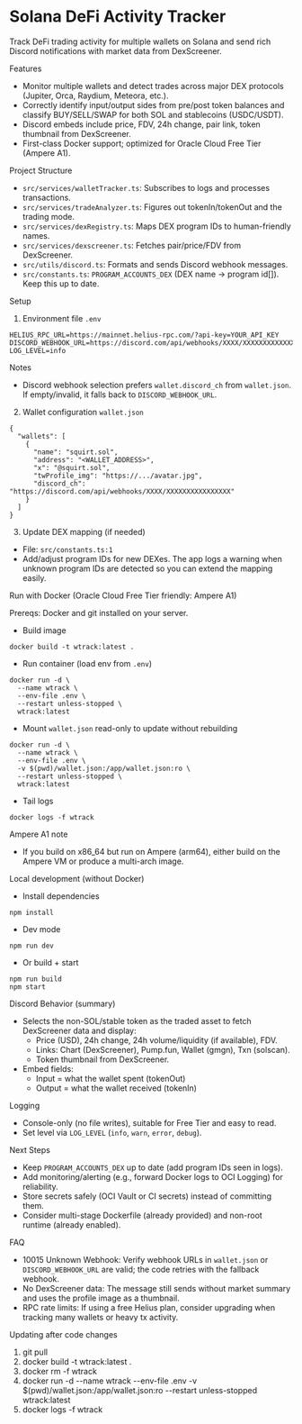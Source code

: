 # Solana DeFi Activity Tracker

Track DeFi trading activity for multiple wallets on Solana and send rich Discord notifications with market data from DexScreener.

Features
- Monitor multiple wallets and detect trades across major DEX protocols (Jupiter, Orca, Raydium, Meteora, etc.).
- Correctly identify input/output sides from pre/post token balances and classify BUY/SELL/SWAP for both SOL and stablecoins (USDC/USDT).
- Discord embeds include price, FDV, 24h change, pair link, token thumbnail from DexScreener.
- First-class Docker support; optimized for Oracle Cloud Free Tier (Ampere A1).

Project Structure
- `src/services/walletTracker.ts`: Subscribes to logs and processes transactions.
- `src/services/tradeAnalyzer.ts`: Figures out tokenIn/tokenOut and the trading mode.
- `src/services/dexRegistry.ts`: Maps DEX program IDs to human-friendly names.
- `src/services/dexscreener.ts`: Fetches pair/price/FDV from DexScreener.
- `src/utils/discord.ts`: Formats and sends Discord webhook messages.
- `src/constants.ts`: `PROGRAM_ACCOUNTS_DEX` (DEX name → program id[]). Keep this up to date.

Setup

1) Environment file `.env`
```
HELIUS_RPC_URL=https://mainnet.helius-rpc.com/?api-key=YOUR_API_KEY
DISCORD_WEBHOOK_URL=https://discord.com/api/webhooks/XXXX/XXXXXXXXXXXXXXXX
LOG_LEVEL=info
```

Notes
- Discord webhook selection prefers `wallet.discord_ch` from `wallet.json`. If empty/invalid, it falls back to `DISCORD_WEBHOOK_URL`.

2) Wallet configuration `wallet.json`
```
{
  "wallets": [
    {
      "name": "squirt.sol",
      "address": "<WALLET_ADDRESS>",
      "x": "@squirt.sol",
      "twProfile_img": "https://.../avatar.jpg",
      "discord_ch": "https://discord.com/api/webhooks/XXXX/XXXXXXXXXXXXXXXX"
    }
  ]
}
```

3) Update DEX mapping (if needed)
- File: `src/constants.ts:1`
- Add/adjust program IDs for new DEXes. The app logs a warning when unknown program IDs are detected so you can extend the mapping easily.

Run with Docker (Oracle Cloud Free Tier friendly: Ampere A1)

Prereqs: Docker and git installed on your server.

- Build image
```
docker build -t wtrack:latest .
```

- Run container (load env from `.env`)
```
docker run -d \
  --name wtrack \
  --env-file .env \
  --restart unless-stopped \
  wtrack:latest
```

- Mount `wallet.json` read-only to update without rebuilding
```
docker run -d \
  --name wtrack \
  --env-file .env \
  -v $(pwd)/wallet.json:/app/wallet.json:ro \
  --restart unless-stopped \
  wtrack:latest
```

- Tail logs
```
docker logs -f wtrack
```

Ampere A1 note
- If you build on x86_64 but run on Ampere (arm64), either build on the Ampere VM or produce a multi-arch image.

Local development (without Docker)

- Install dependencies
```
npm install
```
- Dev mode
```
npm run dev
```
- Or build + start
```
npm run build
npm start
```

Discord Behavior (summary)
- Selects the non-SOL/stable token as the traded asset to fetch DexScreener data and display:
  - Price (USD), 24h change, 24h volume/liquidity (if available), FDV.
  - Links: Chart (DexScreener), Pump.fun, Wallet (gmgn), Txn (solscan).
  - Token thumbnail from DexScreener.
- Embed fields:
  - Input = what the wallet spent (tokenOut)
  - Output = what the wallet received (tokenIn)

Logging
- Console-only (no file writes), suitable for Free Tier and easy to read.
- Set level via `LOG_LEVEL` (`info`, `warn`, `error`, `debug`).

Next Steps
- Keep `PROGRAM_ACCOUNTS_DEX` up to date (add program IDs seen in logs).
- Add monitoring/alerting (e.g., forward Docker logs to OCI Logging) for reliability.
- Store secrets safely (OCI Vault or CI secrets) instead of committing them.
- Consider multi-stage Dockerfile (already provided) and non-root runtime (already enabled).

FAQ
- 10015 Unknown Webhook: Verify webhook URLs in `wallet.json` or `DISCORD_WEBHOOK_URL` are valid; the code retries with the fallback webhook.
- No DexScreener data: The message still sends without market summary and uses the profile image as a thumbnail.
- RPC rate limits: If using a free Helius plan, consider upgrading when tracking many wallets or heavy tx activity.

Updating after code changes 
  1. git pull
  2. docker build -t wtrack:latest .
  3. docker rm -f wtrack
  4. docker run -d --name wtrack --env-file .env -v $(pwd)/wallet.json:/app/wallet.json:ro --restart unless-stopped wtrack:latest
  5. docker logs -f wtrack
